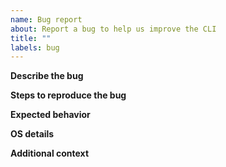 ```yaml
---
name: Bug report
about: Report a bug to help us improve the CLI
title: ""
labels: bug
---
```


**Describe the bug**

<!-- Provide a clear and concise description of the bug -->
<!-- Please report security vulnerabilities to . Do NOT report security bugs via GitHub Issues. -->

**Steps to reproduce the bug**

<!-- Add detailed steps to reproduce the bug -->

**Expected behavior**

<!-- Provide a clear and concise description of the expected behavior -->

**OS details**

<!--
 - OS: [e.g. Mac/Linux]
 - Version: [e.g. 22]
 -->

**Additional context**

<!-- Provide any additional context or information (eg. screenshots) that will help us understand your request. -->
